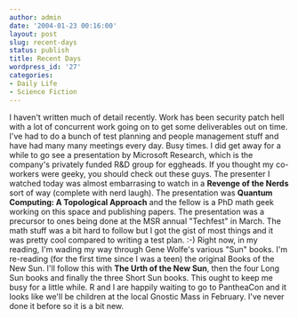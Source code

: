 ```yaml
---
author: admin
date: '2004-01-23 00:16:00'
layout: post
slug: recent-days
status: publish
title: Recent Days
wordpress_id: '27'
categories:
- Daily Life
- Science Fiction
---
```


I haven't written much of detail recently. Work has been security patch
hell with a lot of concurrent work going on to get some deliverables out
on time. I've had to do a bunch of test planning and people management
stuff and have had many many meetings every day. Busy times. I did get
away for a while to go see a presentation by Microsoft Research, which
is the company's privately funded R&D group for eggheads. If you thought
my co-workers were geeky, you should check out these guys. The presenter
I watched today was almost embarrasing to watch in a **Revenge of the
Nerds** sort of way (complete with nerd laugh). The presentation was
**Quantum Computing: A Topological Approach** and the fellow is a PhD
math geek working on this space and publishing papers. The presentation
was a precursor to ones being done at the MSR annual "Techfest" in
March. The math stuff was a bit hard to follow but I got the gist of
most things and it was pretty cool compared to writing a test plan. :-)
Right now, in my reading, I'm wading my way through Gene Wolfe's various
"Sun" books. I'm re-reading (for the first time since I was a teen) the
original Books of the New Sun. I'll follow this with **The Urth of the
New Sun**, then the four Long Sun books and finally the three Short Sun
books. This ought to keep me busy for a little while. R and I are
happily waiting to go to PantheaCon and it looks like we'll be children
at the local Gnostic Mass in February. I've never done it before so it
is a bit new.
